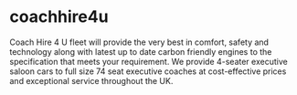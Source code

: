 # coachhire4u
Coach Hire 4 U fleet will provide the very best in comfort, safety and technology along with latest up to date carbon friendly engines to the specification that meets your requirement. We provide 4-seater executive saloon cars to full size 74 seat executive coaches at cost-effective prices and exceptional service throughout the UK.

